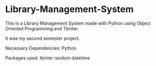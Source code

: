 # Library-Management-System
This is a Library Management System made with Python using Object Oriented Programming and Tkinter.

It was my second semester project. 

Necessary Dependencies:
Python

Packages used:
tkinter
random
datetime

